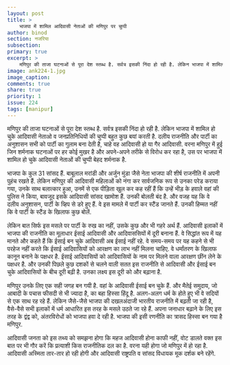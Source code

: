 ```yaml
---
layout: post
title: >
    भाजपा में शामिल आदिवासी नेताओं की मणिपुर पर चुप्पी
author: binod
section: नजरिया
subsection:
primary: true
excerpt: >
    मणिपुर की ताजा घटनाओं से पूरा देश स्तब्ध है. सर्वत्र इसकी निंदा हो रही है. लेकिन भाजपा में शामिल हो चुके आदिवासी नेताओ व जनप्रतिनिधियों की चुप्पी बहुत कुछ बयां करती है. दलीय राजनीति और पार्टी का अनुशासन सभी को पार्टी का गुलाम बना देती है, चाहे वह आदिवासी हो या गैर आदिवासी.
image: ank224-1.jpg
image_caption: 
comments: true
share: true
priority: 1
issue: 224
tags: [manipur]
---
```


मणिपुर की ताजा घटनाओं से पूरा देश स्तब्ध है. सर्वत्र इसकी निंदा हो रही है. लेकिन भाजपा में शामिल हो चुके आदिवासी नेताओ व जनप्रतिनिधियों की चुप्पी बहुत कुछ बयां करती है. दलीय राजनीति और पार्टी का अनुशासन सभी को पार्टी का गुलाम बना देती है, चाहे वह आदिवासी हो या गैर आदिवासी. वरना मणिपुर में हुई जिन शर्मनाक घटनाओं पर हर कोई मुखर है और अपने-अपने तरीके से विरोध कर रहा है, उस पर भाजपा में शामिल हो चुके आदिवासी नेताओं की चुप्पी बेहद शर्मनाक है.

भाजपा के कुल 31 सांसद हैं. बाबूलाल मरांडी और अर्जुन मुंडा जैसे नेता भाजपा की शीर्ष राजनीति में अपनी पुहंच रखते हैं. लेकिन मणिपुर की आदिवासी महिलाओं को नंगा कर सार्वजनिक रूप से उनका परेड कराया गया, उनके साथ बलात्कार हुआ, उनमें से एक पीड़िता खुल कर कह रहीं हैं कि उन्हें भीड़ के हवाले वहां की पुलिस ने किया, बावजूद इसके आदिवासी सांसद खामोश हैं. उनकी बोलती बंद है. और वजह यह कि वे दलीय अनुशासन, पार्टी के व्हिप से डरे हुए हैं. वे इस मामले में पार्टी कर स्टैंड जानते हैं. उनकी हिम्मत नहीं कि वे पार्टी के स्टैंड के खिलाफ कुछ बोलें.

लेकिन बात सिर्फ इस मसले पर पार्टी के रुख का नहीं, उसके कुछ और भी गहरे अर्थ हैं. आदिवासी इलाकों में भाजपा की राजनीति का मूलाधार ईसाई आदिवासी और आदिवाससियों में दूरी बनाना हैं. वे सिद्धांत रूप में यह मानते और कहते हैं कि ईसाई बन चुके आदिवासी अब ईसाई नहीं रहे. वे समय-समय पर यह कहने से भी परहेज नहीं करते कि ईसाई आदिवासियों को आरक्षण का लाभ नहीं मिलना चाहिए. वे धर्मांतरण के खिलाफ कानून बनाने के पक्षधर है. ईसाई आदिवासियों को आदिवासियों के नाम पर मिलने वाला आरक्षण छींन लेने के पक्षधर है. और उनकी पिछले कुछ दशकों से चलने वाली सतत इस राजनीति से आदिवासी और ईसाई बन चुके आदिवासियों के बीच दूरी बढ़ी है. उनका लक्ष्य इस दूरी को और बढ़ाना है.

मणिपुर उनके लिए एक सही जगह बन गयी है. वहां के आदिवासी ईसाई बन चुके हैं. और मैतेई समुदाय, जो आबादी के पचास फीसदी से भी ज्यादा है, का बहा हिस्सा हिंदू है. अलग-अलग धर्म के होते हुए भी वे सदियों से एक साथ रह रहे हैं. लेकिन जैसे-जैसे भाजपा की दखलअंदाजी भारतीय राजनीति में बढ़ती जा रही है, वैसे-वैसे सभी इलाकों में धर्म आधारित इस तरह के मसले उठते जा रहे हैं. अपना जनाधार बढ़ाने के लिए इस तरह के द्वंद्व को, अंतरविरोधों को भाजपा हवा दे रही है. भाजपा की इसी रणनीति का त्रासद हिस्सा बन गया है मणिपुर.

आदिवासी जनता को इस तथ्य को समझना होगा कि महज आदिवासी होना काफी नहीं, वोट डालते वक्त इस बात पर भी गौर करें कि प्रत्याशी किस राजनीतिक दल का है. वरना यही होगा जो मणिपुर में हो रहा है. आदिवासी अस्मिता तार-तार हो रही होगी और आदिवासी राष्ट्रपति व सांसद विधायक मूक दर्शक बने रहेंगे.
